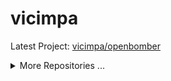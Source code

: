 # vicimpa

<!--START_LAST_REPO-->
Latest Project: [vicimpa/openbomber](https://github.com/vicimpa/openbomber)
<!--END_LAST_REPO-->

<details>
<summary>More Repositories ...</summary>

<!--START_TABLE_REPOS-->
| Name | Homepage | Stars | Last Commit |
|-----------------------|--------------------------|--------|-------------|
| openbomber | https://github.com/vicimpa/openbomber | 88 | ![openbomber last commit](https://img.shields.io/github/last-commit/vicimpa/openbomber?style=flat&label=last) |
| chatroulette | https://github.com/vicimpa/chatroulette | 13 | ![chatroulette last commit](https://img.shields.io/github/last-commit/vicimpa/chatroulette?style=flat&label=last) |
| vicimpa-library | https://github.com/vicimpa/vicimpa-library | 12 | ![vicimpa-library last commit](https://img.shields.io/github/last-commit/vicimpa/vicimpa-library?style=flat&label=last) |
| scrappy-bird2 | https://github.com/vicimpa/scrappy-bird2 | 5 | ![scrappy-bird2 last commit](https://img.shields.io/github/last-commit/vicimpa/scrappy-bird2?style=flat&label=last) |
| w-nodes | https://github.com/vicimpa/w-nodes | 4 | ![w-nodes last commit](https://img.shields.io/github/last-commit/vicimpa/w-nodes?style=flat&label=last) |
| steam-confirmations | https://github.com/vicimpa/steam-confirmations | 3 | ![steam-confirmations last commit](https://img.shields.io/github/last-commit/vicimpa/steam-confirmations?style=flat&label=last) |
| processor-cpp | https://github.com/vicimpa/processor-cpp | 3 | ![processor-cpp last commit](https://img.shields.io/github/last-commit/vicimpa/processor-cpp?style=flat&label=last) |
| new-openbomber | https://github.com/vicimpa/new-openbomber | 3 | ![new-openbomber last commit](https://img.shields.io/github/last-commit/vicimpa/new-openbomber?style=flat&label=last) |
| my-player | https://github.com/vicimpa/my-player | 3 | ![my-player last commit](https://img.shields.io/github/last-commit/vicimpa/my-player?style=flat&label=last) |
| console-clock | https://github.com/vicimpa/console-clock | 3 | ![console-clock last commit](https://img.shields.io/github/last-commit/vicimpa/console-clock?style=flat&label=last) |
| testworkfind | https://github.com/vicimpa/testworkfind | 2 | ![testworkfind last commit](https://img.shields.io/github/last-commit/vicimpa/testworkfind?style=flat&label=last) |
| snake-c- | https://github.com/vicimpa/snake-c- | 2 | ![snake-c- last commit](https://img.shields.io/github/last-commit/vicimpa/snake-c-?style=flat&label=last) |
| moviesearch | https://github.com/vicimpa/moviesearch | 2 | ![moviesearch last commit](https://img.shields.io/github/last-commit/vicimpa/moviesearch?style=flat&label=last) |
| discord-binary | https://github.com/vicimpa/discord-binary | 2 | ![discord-binary last commit](https://img.shields.io/github/last-commit/vicimpa/discord-binary?style=flat&label=last) |
| webaudio-playground | https://github.com/vicimpa/webaudio-playground | 1 | ![webaudio-playground last commit](https://img.shields.io/github/last-commit/vicimpa/webaudio-playground?style=flat&label=last) |
| vscode-material-darker | https://github.com/vicimpa/vscode-material-darker | 1 | ![vscode-material-darker last commit](https://img.shields.io/github/last-commit/vicimpa/vscode-material-darker?style=flat&label=last) |
| TomatoTimer | https://github.com/vicimpa/TomatoTimer | 1 | ![TomatoTimer last commit](https://img.shields.io/github/last-commit/vicimpa/TomatoTimer?style=flat&label=last) |
| tiktok-answer | https://github.com/vicimpa/tiktok-answer | 1 | ![tiktok-answer last commit](https://img.shields.io/github/last-commit/vicimpa/tiktok-answer?style=flat&label=last) |
| tic-tac-svelte | https://github.com/vicimpa/tic-tac-svelte | 1 | ![tic-tac-svelte last commit](https://img.shields.io/github/last-commit/vicimpa/tic-tac-svelte?style=flat&label=last) |
| tic-tac-php | https://github.com/vicimpa/tic-tac-php | 1 | ![tic-tac-php last commit](https://img.shields.io/github/last-commit/vicimpa/tic-tac-php?style=flat&label=last) |
| TestPlugin | https://github.com/vicimpa/TestPlugin | 1 | ![TestPlugin last commit](https://img.shields.io/github/last-commit/vicimpa/TestPlugin?style=flat&label=last) |
| test-video-work | https://github.com/vicimpa/test-video-work | 1 | ![test-video-work last commit](https://img.shields.io/github/last-commit/vicimpa/test-video-work?style=flat&label=last) |
| swc | https://github.com/vicimpa/swc | 1 | ![swc last commit](https://img.shields.io/github/last-commit/vicimpa/swc?style=flat&label=last) |
| snake-js | https://github.com/vicimpa/snake-js | 1 | ![snake-js last commit](https://img.shields.io/github/last-commit/vicimpa/snake-js?style=flat&label=last) |
| snake | https://github.com/vicimpa/snake | 1 | ![snake last commit](https://img.shields.io/github/last-commit/vicimpa/snake?style=flat&label=last) |
| ScrappyBird | https://github.com/vicimpa/ScrappyBird | 1 | ![ScrappyBird last commit](https://img.shields.io/github/last-commit/vicimpa/ScrappyBird?style=flat&label=last) |
| qiwi-sdk | https://github.com/vicimpa/qiwi-sdk | 1 | ![qiwi-sdk last commit](https://img.shields.io/github/last-commit/vicimpa/qiwi-sdk?style=flat&label=last) |
| preact-monaco-editor | https://github.com/vicimpa/preact-monaco-editor | 1 | ![preact-monaco-editor last commit](https://img.shields.io/github/last-commit/vicimpa/preact-monaco-editor?style=flat&label=last) |
| node-editor-2 | https://github.com/vicimpa/node-editor-2 | 1 | ![node-editor-2 last commit](https://img.shields.io/github/last-commit/vicimpa/node-editor-2?style=flat&label=last) |
| node-editor | https://github.com/vicimpa/node-editor | 1 | ![node-editor last commit](https://img.shields.io/github/last-commit/vicimpa/node-editor?style=flat&label=last) |
| logo-particle-anim | https://github.com/vicimpa/logo-particle-anim | 1 | ![logo-particle-anim last commit](https://img.shields.io/github/last-commit/vicimpa/logo-particle-anim?style=flat&label=last) |
| lite-code-editor | https://github.com/vicimpa/lite-code-editor | 1 | ![lite-code-editor last commit](https://img.shields.io/github/last-commit/vicimpa/lite-code-editor?style=flat&label=last) |
| hbs-express | https://github.com/vicimpa/hbs-express | 1 | ![hbs-express last commit](https://img.shields.io/github/last-commit/vicimpa/hbs-express?style=flat&label=last) |
| graph-calc | https://github.com/vicimpa/graph-calc | 1 | ![graph-calc last commit](https://img.shields.io/github/last-commit/vicimpa/graph-calc?style=flat&label=last) |
| code-bench | https://github.com/vicimpa/code-bench | 1 | ![code-bench last commit](https://img.shields.io/github/last-commit/vicimpa/code-bench?style=flat&label=last) |
| browser-cli | https://github.com/vicimpa/browser-cli | 1 | ![browser-cli last commit](https://img.shields.io/github/last-commit/vicimpa/browser-cli?style=flat&label=last) |
| word-games-algorithm | https://github.com/vicimpa/word-games-algorithm | 0 | ![word-games-algorithm last commit](https://img.shields.io/github/last-commit/vicimpa/word-games-algorithm?style=flat&label=last) |
| windowed-ui | https://github.com/vicimpa/windowed-ui | 0 | ![windowed-ui last commit](https://img.shields.io/github/last-commit/vicimpa/windowed-ui?style=flat&label=last) |
| website | https://github.com/vicimpa/website | 0 | ![website last commit](https://img.shields.io/github/last-commit/vicimpa/website?style=flat&label=last) |
| weather | https://github.com/vicimpa/weather | 0 | ![weather last commit](https://img.shields.io/github/last-commit/vicimpa/weather?style=flat&label=last) |
| vscode-material-icon-theme | https://github.com/vicimpa/vscode-material-icon-theme | 0 | ![vscode-material-icon-theme last commit](https://img.shields.io/github/last-commit/vicimpa/vscode-material-icon-theme?style=flat&label=last) |
| ViteTilewindCSS | https://github.com/vicimpa/ViteTilewindCSS | 0 | ![ViteTilewindCSS last commit](https://img.shields.io/github/last-commit/vicimpa/ViteTilewindCSS?style=flat&label=last) |
| vite-plugin-react-swc | https://github.com/vicimpa/vite-plugin-react-swc | 0 | ![vite-plugin-react-swc last commit](https://img.shields.io/github/last-commit/vicimpa/vite-plugin-react-swc?style=flat&label=last) |
| vite-plugin-dart | https://github.com/vicimpa/vite-plugin-dart | 0 | ![vite-plugin-dart last commit](https://img.shields.io/github/last-commit/vicimpa/vite-plugin-dart?style=flat&label=last) |
| video-back | https://github.com/vicimpa/video-back | 0 | ![video-back last commit](https://img.shields.io/github/last-commit/vicimpa/video-back?style=flat&label=last) |
| vicimpa.github.io | https://github.com/vicimpa/vicimpa.github.io | 0 | ![vicimpa.github.io last commit](https://img.shields.io/github/last-commit/vicimpa/vicimpa.github.io?style=flat&label=last) |
| valibot | https://github.com/vicimpa/valibot | 0 | ![valibot last commit](https://img.shields.io/github/last-commit/vicimpa/valibot?style=flat&label=last) |
| valantis-test | https://github.com/vicimpa/valantis-test | 0 | ![valantis-test last commit](https://img.shields.io/github/last-commit/vicimpa/valantis-test?style=flat&label=last) |
| typescript-transform-paths | https://github.com/vicimpa/typescript-transform-paths | 0 | ![typescript-transform-paths last commit](https://img.shields.io/github/last-commit/vicimpa/typescript-transform-paths?style=flat&label=last) |
| types-canvas | https://github.com/vicimpa/types-canvas | 0 | ![types-canvas last commit](https://img.shields.io/github/last-commit/vicimpa/types-canvas?style=flat&label=last) |
| ts-node-opskins | https://github.com/vicimpa/ts-node-opskins | 0 | ![ts-node-opskins last commit](https://img.shields.io/github/last-commit/vicimpa/ts-node-opskins?style=flat&label=last) |
| trueLMAO | https://github.com/vicimpa/trueLMAO | 0 | ![trueLMAO last commit](https://img.shields.io/github/last-commit/vicimpa/trueLMAO?style=flat&label=last) |
| treegame-test | https://github.com/vicimpa/treegame-test | 0 | ![treegame-test last commit](https://img.shields.io/github/last-commit/vicimpa/treegame-test?style=flat&label=last) |
| tree-node | https://github.com/vicimpa/tree-node | 0 | ![tree-node last commit](https://img.shields.io/github/last-commit/vicimpa/tree-node?style=flat&label=last) |
| trash-signals | https://github.com/vicimpa/trash-signals | 0 | ![trash-signals last commit](https://img.shields.io/github/last-commit/vicimpa/trash-signals?style=flat&label=last) |
| tic-tac | https://github.com/vicimpa/tic-tac | 0 | ![tic-tac last commit](https://img.shields.io/github/last-commit/vicimpa/tic-tac?style=flat&label=last) |
| tetris | https://github.com/vicimpa/tetris | 0 | ![tetris last commit](https://img.shields.io/github/last-commit/vicimpa/tetris?style=flat&label=last) |
| test-work-gj | https://github.com/vicimpa/test-work-gj | 0 | ![test-work-gj last commit](https://img.shields.io/github/last-commit/vicimpa/test-work-gj?style=flat&label=last) |
| test-work | https://github.com/vicimpa/test-work | 0 | ![test-work last commit](https://img.shields.io/github/last-commit/vicimpa/test-work?style=flat&label=last) |
| test-vue3-task | https://github.com/vicimpa/test-vue3-task | 0 | ![test-vue3-task last commit](https://img.shields.io/github/last-commit/vicimpa/test-vue3-task?style=flat&label=last) |
| test-vercel-deploy | https://github.com/vicimpa/test-vercel-deploy | 0 | ![test-vercel-deploy last commit](https://img.shields.io/github/last-commit/vicimpa/test-vercel-deploy?style=flat&label=last) |
| test-test | https://github.com/vicimpa/test-test | 0 | ![test-test last commit](https://img.shields.io/github/last-commit/vicimpa/test-test?style=flat&label=last) |
| test-task | https://github.com/vicimpa/test-task | 0 | ![test-task last commit](https://img.shields.io/github/last-commit/vicimpa/test-task?style=flat&label=last) |
| test-stream | https://github.com/vicimpa/test-stream | 0 | ![test-stream last commit](https://img.shields.io/github/last-commit/vicimpa/test-stream?style=flat&label=last) |
| test-server | https://github.com/vicimpa/test-server | 0 | ![test-server last commit](https://img.shields.io/github/last-commit/vicimpa/test-server?style=flat&label=last) |
| test-react | https://github.com/vicimpa/test-react | 0 | ![test-react last commit](https://img.shields.io/github/last-commit/vicimpa/test-react?style=flat&label=last) |
| test-project | https://github.com/vicimpa/test-project | 0 | ![test-project last commit](https://img.shields.io/github/last-commit/vicimpa/test-project?style=flat&label=last) |
| test-preact | https://github.com/vicimpa/test-preact | 0 | ![test-preact last commit](https://img.shields.io/github/last-commit/vicimpa/test-preact?style=flat&label=last) |
| test-job | https://github.com/vicimpa/test-job | 0 | ![test-job last commit](https://img.shields.io/github/last-commit/vicimpa/test-job?style=flat&label=last) |
| Test-FE | https://github.com/vicimpa/Test-FE | 0 | ![Test-FE last commit](https://img.shields.io/github/last-commit/vicimpa/Test-FE?style=flat&label=last) |
| Test-BE | https://github.com/vicimpa/Test-BE | 0 | ![Test-BE last commit](https://img.shields.io/github/last-commit/vicimpa/Test-BE?style=flat&label=last) |
| terminus | https://github.com/vicimpa/terminus | 0 | ![terminus last commit](https://img.shields.io/github/last-commit/vicimpa/terminus?style=flat&label=last) |
| template-vite-ts | https://github.com/vicimpa/template-vite-ts | 0 | ![template-vite-ts last commit](https://img.shields.io/github/last-commit/vicimpa/template-vite-ts?style=flat&label=last) |
| tanks | https://github.com/vicimpa/tanks | 0 | ![tanks last commit](https://img.shields.io/github/last-commit/vicimpa/tanks?style=flat&label=last) |
| swelte-tic-tac-toe | https://github.com/vicimpa/swelte-tic-tac-toe | 0 | ![swelte-tic-tac-toe last commit](https://img.shields.io/github/last-commit/vicimpa/swelte-tic-tac-toe?style=flat&label=last) |
| SpaceEngineers | https://github.com/vicimpa/SpaceEngineers | 0 | ![SpaceEngineers last commit](https://img.shields.io/github/last-commit/vicimpa/SpaceEngineers?style=flat&label=last) |
| Soundux | https://github.com/vicimpa/Soundux | 0 | ![Soundux last commit](https://img.shields.io/github/last-commit/vicimpa/Soundux?style=flat&label=last) |
| social-net-client | https://github.com/vicimpa/social-net-client | 0 | ![social-net-client last commit](https://img.shields.io/github/last-commit/vicimpa/social-net-client?style=flat&label=last) |
| snake-python | https://github.com/vicimpa/snake-python | 0 | ![snake-python last commit](https://img.shields.io/github/last-commit/vicimpa/snake-python?style=flat&label=last) |
| slash-create | https://github.com/vicimpa/slash-create | 0 | ![slash-create last commit](https://img.shields.io/github/last-commit/vicimpa/slash-create?style=flat&label=last) |
| simple-svelte-ui | https://github.com/vicimpa/simple-svelte-ui | 0 | ![simple-svelte-ui last commit](https://img.shields.io/github/last-commit/vicimpa/simple-svelte-ui?style=flat&label=last) |
| simple-react-tabs | https://github.com/vicimpa/simple-react-tabs | 0 | ![simple-react-tabs last commit](https://img.shields.io/github/last-commit/vicimpa/simple-react-tabs?style=flat&label=last) |
| simple-hexagonal-render | https://github.com/vicimpa/simple-hexagonal-render | 0 | ![simple-hexagonal-render last commit](https://img.shields.io/github/last-commit/vicimpa/simple-hexagonal-render?style=flat&label=last) |
| simple-chat | https://github.com/vicimpa/simple-chat | 0 | ![simple-chat last commit](https://img.shields.io/github/last-commit/vicimpa/simple-chat?style=flat&label=last) |
| shared-state | https://github.com/vicimpa/shared-state | 0 | ![shared-state last commit](https://img.shields.io/github/last-commit/vicimpa/shared-state?style=flat&label=last) |
| script-composer | https://github.com/vicimpa/script-composer | 0 | ![script-composer last commit](https://img.shields.io/github/last-commit/vicimpa/script-composer?style=flat&label=last) |
| ruletka-demo | https://github.com/vicimpa/ruletka-demo | 0 | ![ruletka-demo last commit](https://img.shields.io/github/last-commit/vicimpa/ruletka-demo?style=flat&label=last) |
| RocketLauncher2 | https://github.com/vicimpa/RocketLauncher2 | 0 | ![RocketLauncher2 last commit](https://img.shields.io/github/last-commit/vicimpa/RocketLauncher2?style=flat&label=last) |
| road-keys | https://github.com/vicimpa/road-keys | 0 | ![road-keys last commit](https://img.shields.io/github/last-commit/vicimpa/road-keys?style=flat&label=last) |
| regions-city | https://github.com/vicimpa/regions-city | 0 | ![regions-city last commit](https://img.shields.io/github/last-commit/vicimpa/regions-city?style=flat&label=last) |
| react-valtio-state | https://github.com/vicimpa/react-valtio-state | 0 | ![react-valtio-state last commit](https://img.shields.io/github/last-commit/vicimpa/react-valtio-state?style=flat&label=last) |
| react-todo-app | https://github.com/vicimpa/react-todo-app | 0 | ![react-todo-app last commit](https://img.shields.io/github/last-commit/vicimpa/react-todo-app?style=flat&label=last) |
| react-test-ffff | https://github.com/vicimpa/react-test-ffff | 0 | ![react-test-ffff last commit](https://img.shields.io/github/last-commit/vicimpa/react-test-ffff?style=flat&label=last) |
| react-signals-cart | https://github.com/vicimpa/react-signals-cart | 0 | ![react-signals-cart last commit](https://img.shields.io/github/last-commit/vicimpa/react-signals-cart?style=flat&label=last) |
| react-mapbox-gl | https://github.com/vicimpa/react-mapbox-gl | 0 | ![react-mapbox-gl last commit](https://img.shields.io/github/last-commit/vicimpa/react-mapbox-gl?style=flat&label=last) |
| racing-3d | https://github.com/vicimpa/racing-3d | 0 | ![racing-3d last commit](https://img.shields.io/github/last-commit/vicimpa/racing-3d?style=flat&label=last) |
| Quiz_Vue | https://github.com/vicimpa/Quiz_Vue | 0 | ![Quiz_Vue last commit](https://img.shields.io/github/last-commit/vicimpa/Quiz_Vue?style=flat&label=last) |
| public-keys | https://github.com/vicimpa/public-keys | 0 | ![public-keys last commit](https://img.shields.io/github/last-commit/vicimpa/public-keys?style=flat&label=last) |
| proxy6-api | https://github.com/vicimpa/proxy6-api | 0 | ![proxy6-api last commit](https://img.shields.io/github/last-commit/vicimpa/proxy6-api?style=flat&label=last) |
| project-templates | https://github.com/vicimpa/project-templates | 0 | ![project-templates last commit](https://img.shields.io/github/last-commit/vicimpa/project-templates?style=flat&label=last) |
| PLC-save-editor | https://github.com/vicimpa/PLC-save-editor | 0 | ![PLC-save-editor last commit](https://img.shields.io/github/last-commit/vicimpa/PLC-save-editor?style=flat&label=last) |
| pixel-tile-editor | https://github.com/vicimpa/pixel-tile-editor | 0 | ![pixel-tile-editor last commit](https://img.shields.io/github/last-commit/vicimpa/pixel-tile-editor?style=flat&label=last) |
| Parachute | https://github.com/vicimpa/Parachute | 0 | ![Parachute last commit](https://img.shields.io/github/last-commit/vicimpa/Parachute?style=flat&label=last) |
| pannellum | https://github.com/vicimpa/pannellum | 0 | ![pannellum last commit](https://img.shields.io/github/last-commit/vicimpa/pannellum?style=flat&label=last) |
| pairs | https://github.com/vicimpa/pairs | 0 | ![pairs last commit](https://img.shields.io/github/last-commit/vicimpa/pairs?style=flat&label=last) |
| openapi-typescript-codegen | https://github.com/vicimpa/openapi-typescript-codegen | 0 | ![openapi-typescript-codegen last commit](https://img.shields.io/github/last-commit/vicimpa/openapi-typescript-codegen?style=flat&label=last) |
| openapi-ts | https://github.com/vicimpa/openapi-ts | 0 | ![openapi-ts last commit](https://img.shields.io/github/last-commit/vicimpa/openapi-ts?style=flat&label=last) |
| obs-mac-virtualcam | https://github.com/vicimpa/obs-mac-virtualcam | 0 | ![obs-mac-virtualcam last commit](https://img.shields.io/github/last-commit/vicimpa/obs-mac-virtualcam?style=flat&label=last) |
| nodebestpractices | https://github.com/vicimpa/nodebestpractices | 0 | ![nodebestpractices last commit](https://img.shields.io/github/last-commit/vicimpa/nodebestpractices?style=flat&label=last) |
| node-ViGEmClient | https://github.com/vicimpa/node-ViGEmClient | 0 | ![node-ViGEmClient last commit](https://img.shields.io/github/last-commit/vicimpa/node-ViGEmClient?style=flat&label=last) |
| node-opskins-api | https://github.com/vicimpa/node-opskins-api | 0 | ![node-opskins-api last commit](https://img.shields.io/github/last-commit/vicimpa/node-opskins-api?style=flat&label=last) |
| new-bot | https://github.com/vicimpa/new-bot | 0 | ![new-bot last commit](https://img.shields.io/github/last-commit/vicimpa/new-bot?style=flat&label=last) |
| my-svelte-template | https://github.com/vicimpa/my-svelte-template | 0 | ![my-svelte-template last commit](https://img.shields.io/github/last-commit/vicimpa/my-svelte-template?style=flat&label=last) |
| my-site | https://github.com/vicimpa/my-site | 0 | ![my-site last commit](https://img.shields.io/github/last-commit/vicimpa/my-site?style=flat&label=last) |
| my-portfolio | https://github.com/vicimpa/my-portfolio | 0 | ![my-portfolio last commit](https://img.shields.io/github/last-commit/vicimpa/my-portfolio?style=flat&label=last) |
| mvc-bun | https://github.com/vicimpa/mvc-bun | 0 | ![mvc-bun last commit](https://img.shields.io/github/last-commit/vicimpa/mvc-bun?style=flat&label=last) |
| mod | https://github.com/vicimpa/mod | 0 | ![mod last commit](https://img.shields.io/github/last-commit/vicimpa/mod?style=flat&label=last) |
| mk3u-cheatch | https://github.com/vicimpa/mk3u-cheatch | 0 | ![mk3u-cheatch last commit](https://img.shields.io/github/last-commit/vicimpa/mk3u-cheatch?style=flat&label=last) |
| mini-tasks | https://github.com/vicimpa/mini-tasks | 0 | ![mini-tasks last commit](https://img.shields.io/github/last-commit/vicimpa/mini-tasks?style=flat&label=last) |
| minesweeper | https://github.com/vicimpa/minesweeper | 0 | ![minesweeper last commit](https://img.shields.io/github/last-commit/vicimpa/minesweeper?style=flat&label=last) |
| medium-parser | https://github.com/vicimpa/medium-parser | 0 | ![medium-parser last commit](https://img.shields.io/github/last-commit/vicimpa/medium-parser?style=flat&label=last) |
| material-theme-jetbrains | https://github.com/vicimpa/material-theme-jetbrains | 0 | ![material-theme-jetbrains last commit](https://img.shields.io/github/last-commit/vicimpa/material-theme-jetbrains?style=flat&label=last) |
| magic-render | https://github.com/vicimpa/magic-render | 0 | ![magic-render last commit](https://img.shields.io/github/last-commit/vicimpa/magic-render?style=flat&label=last) |
| lines-sort | https://github.com/vicimpa/lines-sort | 0 | ![lines-sort last commit](https://img.shields.io/github/last-commit/vicimpa/lines-sort?style=flat&label=last) |
| LearnPython | https://github.com/vicimpa/LearnPython | 0 | ![LearnPython last commit](https://img.shields.io/github/last-commit/vicimpa/LearnPython?style=flat&label=last) |
| jsmpeg | https://github.com/vicimpa/jsmpeg | 0 | ![jsmpeg last commit](https://img.shields.io/github/last-commit/vicimpa/jsmpeg?style=flat&label=last) |
| imgbb.js | https://github.com/vicimpa/imgbb.js | 0 | ![imgbb.js last commit](https://img.shields.io/github/last-commit/vicimpa/imgbb.js?style=flat&label=last) |
| image-render | https://github.com/vicimpa/image-render | 0 | ![image-render last commit](https://img.shields.io/github/last-commit/vicimpa/image-render?style=flat&label=last) |
| image-preloader | https://github.com/vicimpa/image-preloader | 0 | ![image-preloader last commit](https://img.shields.io/github/last-commit/vicimpa/image-preloader?style=flat&label=last) |
| html2canvas | https://github.com/vicimpa/html2canvas | 0 | ![html2canvas last commit](https://img.shields.io/github/last-commit/vicimpa/html2canvas?style=flat&label=last) |
| hls_wasm | https://github.com/vicimpa/hls_wasm | 0 | ![hls_wasm last commit](https://img.shields.io/github/last-commit/vicimpa/hls_wasm?style=flat&label=last) |
| hellcord-server-client | https://github.com/vicimpa/hellcord-server-client | 0 | ![hellcord-server-client last commit](https://img.shields.io/github/last-commit/vicimpa/hellcord-server-client?style=flat&label=last) |
| gtasagit | https://github.com/vicimpa/gtasagit | 0 | ![gtasagit last commit](https://img.shields.io/github/last-commit/vicimpa/gtasagit?style=flat&label=last) |
| graph-draw | https://github.com/vicimpa/graph-draw | 0 | ![graph-draw last commit](https://img.shields.io/github/last-commit/vicimpa/graph-draw?style=flat&label=last) |
| godot | https://github.com/vicimpa/godot | 0 | ![godot last commit](https://img.shields.io/github/last-commit/vicimpa/godot?style=flat&label=last) |
| gl-matrix | https://github.com/vicimpa/gl-matrix | 0 | ![gl-matrix last commit](https://img.shields.io/github/last-commit/vicimpa/gl-matrix?style=flat&label=last) |
| github-material-icons-extension | https://github.com/vicimpa/github-material-icons-extension | 0 | ![github-material-icons-extension last commit](https://img.shields.io/github/last-commit/vicimpa/github-material-icons-extension?style=flat&label=last) |
| freetype-js | https://github.com/vicimpa/freetype-js | 0 | ![freetype-js last commit](https://img.shields.io/github/last-commit/vicimpa/freetype-js?style=flat&label=last) |
| fake-library | https://github.com/vicimpa/fake-library | 0 | ![fake-library last commit](https://img.shields.io/github/last-commit/vicimpa/fake-library?style=flat&label=last) |
| EP8OfNxlVWLjTlPqxPQV | https://github.com/vicimpa/EP8OfNxlVWLjTlPqxPQV | 0 | ![EP8OfNxlVWLjTlPqxPQV last commit](https://img.shields.io/github/last-commit/vicimpa/EP8OfNxlVWLjTlPqxPQV?style=flat&label=last) |
| Emulatrix | https://github.com/vicimpa/Emulatrix | 0 | ![Emulatrix last commit](https://img.shields.io/github/last-commit/vicimpa/Emulatrix?style=flat&label=last) |
| eldorado-checker | https://github.com/vicimpa/eldorado-checker | 0 | ![eldorado-checker last commit](https://img.shields.io/github/last-commit/vicimpa/eldorado-checker?style=flat&label=last) |
| easy-parser | https://github.com/vicimpa/easy-parser | 0 | ![easy-parser last commit](https://img.shields.io/github/last-commit/vicimpa/easy-parser?style=flat&label=last) |
| easy-calc | https://github.com/vicimpa/easy-calc | 0 | ![easy-calc last commit](https://img.shields.io/github/last-commit/vicimpa/easy-calc?style=flat&label=last) |
| droidcam | https://github.com/vicimpa/droidcam | 0 | ![droidcam last commit](https://img.shields.io/github/last-commit/vicimpa/droidcam?style=flat&label=last) |
| DragTodo | https://github.com/vicimpa/DragTodo | 0 | ![DragTodo last commit](https://img.shields.io/github/last-commit/vicimpa/DragTodo?style=flat&label=last) |
| docs.korge.org | https://github.com/vicimpa/docs.korge.org | 0 | ![docs.korge.org last commit](https://img.shields.io/github/last-commit/vicimpa/docs.korge.org?style=flat&label=last) |
| discord.js.userbot | https://github.com/vicimpa/discord.js.userbot | 0 | ![discord.js.userbot last commit](https://img.shields.io/github/last-commit/vicimpa/discord.js.userbot?style=flat&label=last) |
| diplom | https://github.com/vicimpa/diplom | 0 | ![diplom last commit](https://img.shields.io/github/last-commit/vicimpa/diplom?style=flat&label=last) |
| data-viewer | https://github.com/vicimpa/data-viewer | 0 | ![data-viewer last commit](https://img.shields.io/github/last-commit/vicimpa/data-viewer?style=flat&label=last) |
| CoreCampPro | https://github.com/vicimpa/CoreCampPro | 0 | ![CoreCampPro last commit](https://img.shields.io/github/last-commit/vicimpa/CoreCampPro?style=flat&label=last) |
| codewars-tasks | https://github.com/vicimpa/codewars-tasks | 0 | ![codewars-tasks last commit](https://img.shields.io/github/last-commit/vicimpa/codewars-tasks?style=flat&label=last) |
| class-transformer | https://github.com/vicimpa/class-transformer | 0 | ![class-transformer last commit](https://img.shields.io/github/last-commit/vicimpa/class-transformer?style=flat&label=last) |
| chess-svelte | https://github.com/vicimpa/chess-svelte | 0 | ![chess-svelte last commit](https://img.shields.io/github/last-commit/vicimpa/chess-svelte?style=flat&label=last) |
| char-game | https://github.com/vicimpa/char-game | 0 | ![char-game last commit](https://img.shields.io/github/last-commit/vicimpa/char-game?style=flat&label=last) |
| cards-test | https://github.com/vicimpa/cards-test | 0 | ![cards-test last commit](https://img.shields.io/github/last-commit/vicimpa/cards-test?style=flat&label=last) |
| Calt-test | https://github.com/vicimpa/Calt-test | 0 | ![Calt-test last commit](https://img.shields.io/github/last-commit/vicimpa/Calt-test?style=flat&label=last) |
| calc-processing | https://github.com/vicimpa/calc-processing | 0 | ![calc-processing last commit](https://img.shields.io/github/last-commit/vicimpa/calc-processing?style=flat&label=last) |
| blabla-test-api | https://github.com/vicimpa/blabla-test-api | 0 | ![blabla-test-api last commit](https://img.shields.io/github/last-commit/vicimpa/blabla-test-api?style=flat&label=last) |
| battle_asserts | https://github.com/vicimpa/battle_asserts | 0 | ![battle_asserts last commit](https://img.shields.io/github/last-commit/vicimpa/battle_asserts?style=flat&label=last) |
| Audio-Input-Effects | https://github.com/vicimpa/Audio-Input-Effects | 0 | ![Audio-Input-Effects last commit](https://img.shields.io/github/last-commit/vicimpa/Audio-Input-Effects?style=flat&label=last) |
| apps | https://github.com/vicimpa/apps | 0 | ![apps last commit](https://img.shields.io/github/last-commit/vicimpa/apps?style=flat&label=last) |
| animation | https://github.com/vicimpa/animation | 0 | ![animation last commit](https://img.shields.io/github/last-commit/vicimpa/animation?style=flat&label=last) |
| 2048-game | https://github.com/vicimpa/2048-game | 0 | ![2048-game last commit](https://img.shields.io/github/last-commit/vicimpa/2048-game?style=flat&label=last) |
<!--END_TABLE_REPOS-->

</details>
